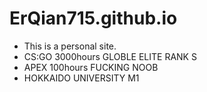 # ErQian715.github.io
- This is a personal site.
- CS:GO 3000hours GLOBLE ELITE  RANK S
- APEX 100hours FUCKING NOOB
- HOKKAIDO UNIVERSITY M1

